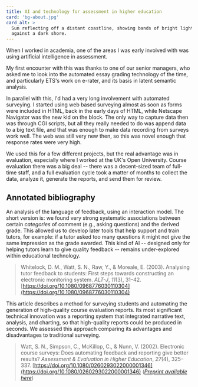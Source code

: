 ```yaml
---
title: AI and technology for assessment in higher education
card: 'bg-about.jpg'
card_alt: >
  Sun reflecting off a distant coastline, showing bands of bright light 
  against a dark shore.
---
```


When I worked in academia, one of the areas I was early involved with
was using artificial intelligence in assessment. 

My first encounter with this was thanks to one of our senior managers, 
who asked me to look into the automated essay grading technology of the 
time, and particularly ETS's work on e-rater, and its basis in latent semantic 
analysis.

In parallel with this, I'd had a very long involvement with automated surveying.
I started using web based surveying almost as soon as forms were included in 
HTML, back in the early days of HTML, while Netscape Navigator was the new kid
on the block. The only way to capture data then was through CGI scripts, but
all they really needed to do was append data to a big text file, and that was
enough to make data recording from surveys work well. The web was still very
new then, so this was novel enough that response rates were very high.

We used this for a few different projects, but the real advantage was in 
evaluation, especially where I worked at the UK's Open University. Course evaluation
there was a big deal -- there was a decent-sized team of full-time staff, and a
full evaluation cycle took a matter of months to collect the data, analyze it,
generate the reports, and send them for review.

## Annotated bibliography

An analysis of the language of feedback, using an interaction model. The short
version is: we found very strong systematic associations between certain
*categories* of comment (e.g., asking questions) and the derived grade. This
allowed us to develop later tools that help support and train tutors, for
example: if a tutor asked too many questions it might not give the same
impression as the grade awarded. This kind of AI -- designed only for helping
tutors learn to give quality feedback -- remains under-explored within
educational technology.

> Whitelock, D. M., Watt, S. N., Raw, Y., & Moreale, E. (2003). Analysing tutor
> feedback to students: First steps towards constructing an electronic
> monitoring system. *ALT-J*, *11*(3), 31–42.
> [https://doi.org/10.1080/0968776030110304](https://doi.org/10.1080/0968776030110304)

This article describes a method for surveying students and automating the
generation of high-quality course evaluation reports. Its most significant
technical innovation was a reporting system that integrated narrative text,
analysis, and charting, so that high-quality reports could be produced in
seconds. We assessed this approach comparing its advantages and disadvantages to
traditional surveying.

> Watt, S. N., Simpson, C., McKillop, C., & Nunn, V. (2002). Electronic course
> surveys: Does automating feedback and reporting give better results?
> *Assessment & Evaluation in Higher Education*, *27*(4), 325–337.
> [https://doi.org/10.1080/0260293022000001346](https://doi.org/10.1080/0260293022000001346)
> ([*Preprint available here*](/assets/ECS.d3.pdf))
